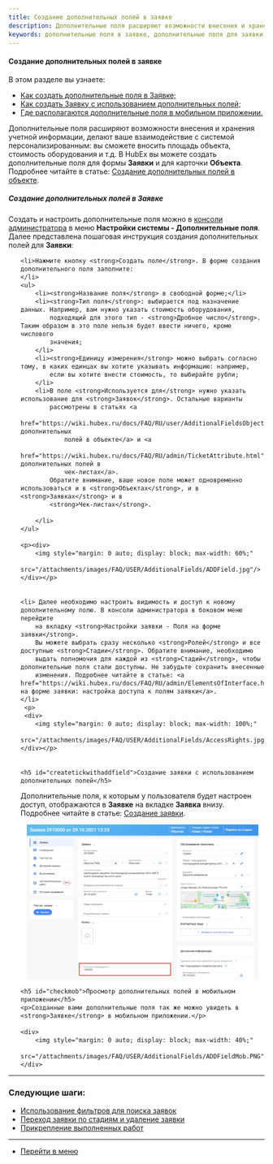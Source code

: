 ```yaml
---
title: Создание дополнительных полей в заявке
description: Дополнительные поля расширяют возможности внесения и хранения учетной информации, делают ваше взаимодействие с системой персонализированным. Вы сможете вносить площадь объекта, стоимость оборудования и т.д. Создать дополнительные поля на форме заявки можно в консоли администратора в меню Настройки системы - Дополнительные поля.
keywords: дополнительные поля в заявке, дополнительные поля для заявки, поля на форме заявки, доступ к дополнительному полю, hubex, хабекс, хубекс, хабикс
---
```



#### Создание дополнительных полей в заявке
В этом разделе вы узнаете:
<html>
<meta charset="utf-8">
<ul>
    <li><a href="#createaddfield">Как создать дополнительные поля в Заявке;</a></li>
    <li><a href="#createtickwithaddfield">Как создать Заявку с использованием дополнительных полей;</a></li>
    <li><a href="#checkmob">Где располагаются дополнительные поля в мобильном приложении.</a></li>
</ul>
</html>

<body>
<p>Дополнительные поля расширяют возможности внесения и хранения учетной информации, делают ваше взаимодействие с системой персонализированным: вы сможете вносить площадь объекта, стоимость оборудования и т.д. В HubEx вы можете создать дополнительные поля для формы <strong>Заявки</strong> и для карточки <strong>Объекта</strong>. Подробнее читайте в статье: <a href="https://wiki.hubex.ru/docs/FAQ/RU/user/AdditionalFieldsObject.html">Создание дополнительных полей в объекте</a>.</p>

<h5 id="createaddfield">Создание дополнительных полей в Заявке</h5>
<p>Создать и настроить дополнительные поля можно в <a href="https://wiki.hubex.ru/docs/FAQ/RU/admin/HowToEnterTheAdmin.html">консоли администратора</a> в меню <strong>Настройки системы - Дополнительные поля</strong>. Далее представлена пошаговая инструкция создания дополнительных полей для <strong>Заявки</strong>:</p>

<ol type="1">
    
    <li>Нажмите кнопку <strong>Создать поле</strong>. В форме создания дополнительного поля заполните:
    </li>
    <ul>
        <li><strong>Название поля</strong> в свободной форме;</li>
        <li><strong>Тип поля</strong>: выбирается под назначение данных. Например, вам нужно указать стоимость оборудования,
            подходящий для этого тип - <strong>Дробное число</strong>. Таким образом в это поле нельзя будет ввести ничего, кроме числового
            значения;
        </li>
        <li><strong>Единицу измерения</strong> можно выбрать согласно тому, в каких единцах вы хотите указывать информацию: например,
            если вы хотите внести стоимость, то выбирайте рубли;
        </li>
        <li>В поле <strong>Используется для</strong> нужно указать использование для <strong>Заявок</strong>. Остальные варианты
            рассмотрены в статьях <a
                    href="https://wiki.hubex.ru/docs/FAQ/RU/user/AdditionalFieldsObject.html">Создание дополнительных
                полей в объекте</a> и <a
                    href="https://wiki.hubex.ru/docs/FAQ/RU/admin/TicketAttribute.html">Создание дополнительных полей в
                чек-листах</a>.
            Обратите внимание, ваше новое поле может одновременно использоваться и в <strong>Объектах</strong>, и в <strong>Заявках</strong> и в
            <strong>Чек-листах</strong>.

        </li>
    </ul>

    <p><div>
        <img style="margin: 0 auto; display: block; max-width: 60%;"
             src="/attachments/images/FAQ/USER/AdditionalFields/ADDField.jpg"/>
    </div></p>


    <li> Далее необходимо настроить видимость и доступ к новому дополнительному полю. В консоли администратора в боковом меню перейдите
        на вкладку <strong>Настройки заявки - Поля на форме заявки</strong>.
        Вы можете выбрать сразу несколько <strong>Ролей</strong> и все доступные <strong>Стадии</strong>. Обратите внимание, необходимо
        выдать полномочия для каждой из <strong>Стадий</strong>, чтобы дополнительные поля стали доступны. Не забудьте сохранить внесенные
        изменения. Подробнее читайте в статье: <a href="https://wiki.hubex.ru/docs/FAQ/RU/admin/ElementsOfInterface.html">Поля на форме заявки: настройка доступа к полям заявки</a>.
    </li>
     <p>
     <div>
        <img style="margin: 0 auto; display: block; max-width: 100%;"
             src="/attachments/images/FAQ/USER/AdditionalFields/AccessRights.jpg"/>
    </div></p>
 

    <h5 id="createtickwithaddfield">Создание заявки с использованием дополнительных полей</h5>

 <p>Дополнительные поля, к которым у пользователя будет настроен доступ, отображаются в <strong>Заявке</strong>
        на вкладке <strong>Заявка</strong> внизу. Подробнее читайте в статье: <a
                href="https://wiki.hubex.ru/docs/FAQ/RU/user/CreatingTicket.html">Создание заявки</a>.</p>
    <div>
        <img style="margin: 0 auto; display: block; max-width: 95%;"
             src="/attachments/images/FAQ/USER/AdditionalFields/ADDFieldTicket.jpg"/>
    </div>
 

    <h5 id="checkmob">Просмотр дополнительных полей в мобильном приложении</h5>
    <p>Созданные вами дополнительные поля так же можно увидеть в <strong>Заявке</strong> в мобильном приложении.</p>
    
    <div>
        <img style="margin: 0 auto; display: block; max-width: 40%;"
             src="/attachments/images/FAQ/USER/AdditionalFields/ADDFieldMob.PNG"/>
    </div>

</ol>
</body>


___
### Следующие шаги:
- [Использование фильтров для поиска заявок](./Filters.md)
- [Переход заявки по стадиям и удаление заявки](./ChangingStatus.md)
- [Прикрепление выполненных работ](./AttachingFiles.md)


___
- [Перейти в меню](http://wiki.hubex.ru)
